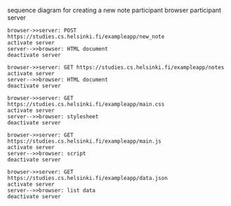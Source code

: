sequence diagram for creating a new note
participant browser
participant server

    browser->>server: POST https://studies.cs.helsinki.fi/exampleapp/new_note
    activate server
    server-->>browser: HTML document
    deactivate server

    browser->>server: GET https://studies.cs.helsinki.fi/exampleapp/notes
    activate server
    server-->>browser: HTML document
    deactivate server

    browser->>server: GET https://studies.cs.helsinki.fi/exampleapp/main.css
    activate server
    server-->>browser: stylesheet
    deactivate server

    browser->>server: GET https://studies.cs.helsinki.fi/exampleapp/main.js
    activate server
    server-->>browser: script
    deactivate server

    browser->>server: GET https://studies.cs.helsinki.fi/exampleapp/data.json
    activate server
    server-->>browser: list data
    deactivate server
